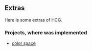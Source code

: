 ## Extras

Here is some extras of HCG.

### Projects, where was implemented

- [color space](https://github.com/scijs/color-space)
